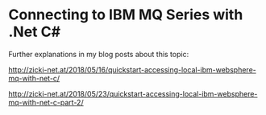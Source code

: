 # Connecting to IBM MQ Series with .Net C#
Further explanations in my blog posts about this topic:

http://zicki-net.at/2018/05/16/quickstart-accessing-local-ibm-websphere-mq-with-net-c/

http://zicki-net.at/2018/05/23/quickstart-accessing-local-ibm-websphere-mq-with-net-c-part-2/
